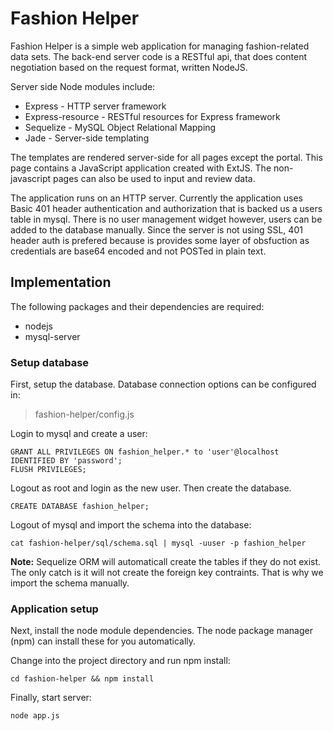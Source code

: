 # Fashion Helper

Fashion Helper is a simple web application for managing fashion-related data sets. The back-end server code is a RESTful api, that does content negotiation based on the request format, written NodeJS.

Server side Node modules include:

* Express - HTTP server framework
* Express-resource - RESTful resources for Express framework
* Sequelize - MySQL Object Relational Mapping
* Jade - Server-side templating

The templates are rendered server-side for all pages except the portal. This page contains a JavaScript application created with ExtJS. The non-javascript pages can also be used to input and review data.

The application runs on an HTTP server. Currently the application uses Basic 401 header authentication and authorization that is backed us a users table in mysql. There is no user management widget however, users can be added to the database manually. Since the server is not using SSL, 401 header auth is prefered because is provides some layer of obsfuction as credentials are base64 encoded and not POSTed in plain text.

## Implementation
The following packages and their dependencies are required:

* nodejs
* mysql-server

### Setup database
First, setup the database. Database connection options can be configured in:

> fashion-helper/config.js

Login to mysql and create a user:

	GRANT ALL PRIVILEGES ON fashion_helper.* to 'user'@localhost IDENTIFIED BY 'password';
	FLUSH PRIVILEGES;

Logout as root and login as the new user. Then create the database.

	CREATE DATABASE fashion_helper;
	
Logout of mysql and import the schema into the database:

	cat fashion-helper/sql/schema.sql | mysql -uuser -p fashion_helper

**Note:** Sequelize ORM will automaticall create the tables if they do not exist. The only catch is it will not create the foreign key contraints. That is why we import the schema manually.

### Application setup

Next, install the node module dependencies. The node package manager (npm) can install these for you automatically.

Change into the project directory and run npm install:

	cd fashion-helper && npm install

Finally, start server:

	node app.js

